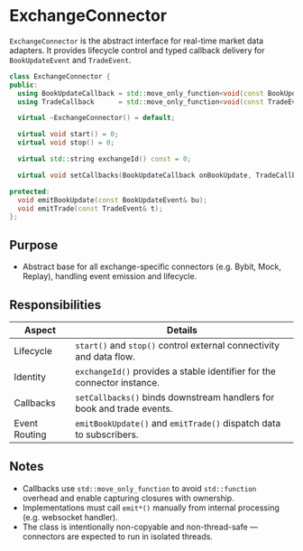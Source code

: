 # ExchangeConnector

`ExchangeConnector` is the abstract interface for real-time market data adapters. It provides lifecycle control and typed callback delivery for `BookUpdateEvent` and `TradeEvent`.

```cpp
class ExchangeConnector {
public:
  using BookUpdateCallback = std::move_only_function<void(const BookUpdateEvent&)>;
  using TradeCallback      = std::move_only_function<void(const TradeEvent&)>;

  virtual ~ExchangeConnector() = default;

  virtual void start() = 0;
  virtual void stop() = 0;

  virtual std::string exchangeId() const = 0;

  virtual void setCallbacks(BookUpdateCallback onBookUpdate, TradeCallback onTrade);

protected:
  void emitBookUpdate(const BookUpdateEvent& bu);
  void emitTrade(const TradeEvent& t);
};
```

## Purpose

* Abstract base for all exchange-specific connectors (e.g. Bybit, Mock, Replay), handling event emission and lifecycle.

## Responsibilities

| Aspect        | Details                                                                 |
| ------------- | ----------------------------------------------------------------------- |
| Lifecycle     | `start()` and `stop()` control external connectivity and data flow.     |
| Identity      | `exchangeId()` provides a stable identifier for the connector instance. |
| Callbacks     | `setCallbacks()` binds downstream handlers for book and trade events.   |
| Event Routing | `emitBookUpdate()` and `emitTrade()` dispatch data to subscribers.      |

## Notes

* Callbacks use `std::move_only_function` to avoid `std::function` overhead and enable capturing closures with ownership.
* Implementations must call `emit*()` manually from internal processing (e.g. websocket handler).
* The class is intentionally non-copyable and non-thread-safe — connectors are expected to run in isolated threads.
